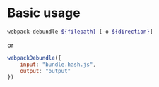 # Basic usage

```bash
webpack-debundle ${filepath} [-o ${direction}]
```

or

```js
webpackDebundle({
    input: "bundle.hash.js",
    output: "output"
})
```

